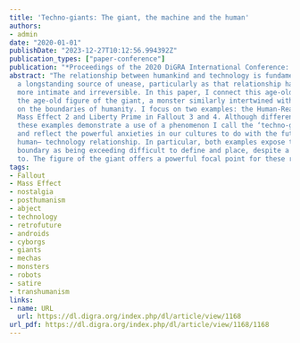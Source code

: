 ```yaml
---
title: 'Techno-giants: The giant, the machine and the human'
authors:
- admin
date: "2020-01-01"
publishDate: "2023-12-27T10:12:56.994392Z"
publication_types: ["paper-conference"]
publication: "*Proceedings of the 2020 DiGRA International Conference: Play Everywhere*"
abstract: "The relationship between humankind and technology is fundamental, but also
  a longstanding source of unease, particularly as that relationship has become ever
  more intimate and irreversible. In this paper, I connect this age-old anxiety with
  the age-old figure of the giant, a monster similarly intertwined with ancient questions
  on the boundaries of humanity. I focus on two examples: the Human-Reaper larva in
  Mass Effect 2 and Liberty Prime in Fallout 3 and 4. Although different in approach,
  these examples demonstrate a use of a phenomenon I call the ‘techno-giant’ to explore
  and reflect the powerful anxieties in our cultures to do with the future of the
  human– technology relationship. In particular, both examples expose the human–nonhuman
  boundary as being exceeding difficult to define and place, despite a constant desire
  to. The figure of the giant offers a powerful focal point for these representations."
tags:
- Fallout
- Mass Effect
- nostalgia
- posthumanism
- abject
- technology
- retrofuture
- androids
- cyborgs
- giants
- mechas
- monsters
- robots
- satire
- transhumanism
links:
- name: URL
  url: https://dl.digra.org/index.php/dl/article/view/1168
url_pdf: https://dl.digra.org/index.php/dl/article/view/1168/1168
---
```

